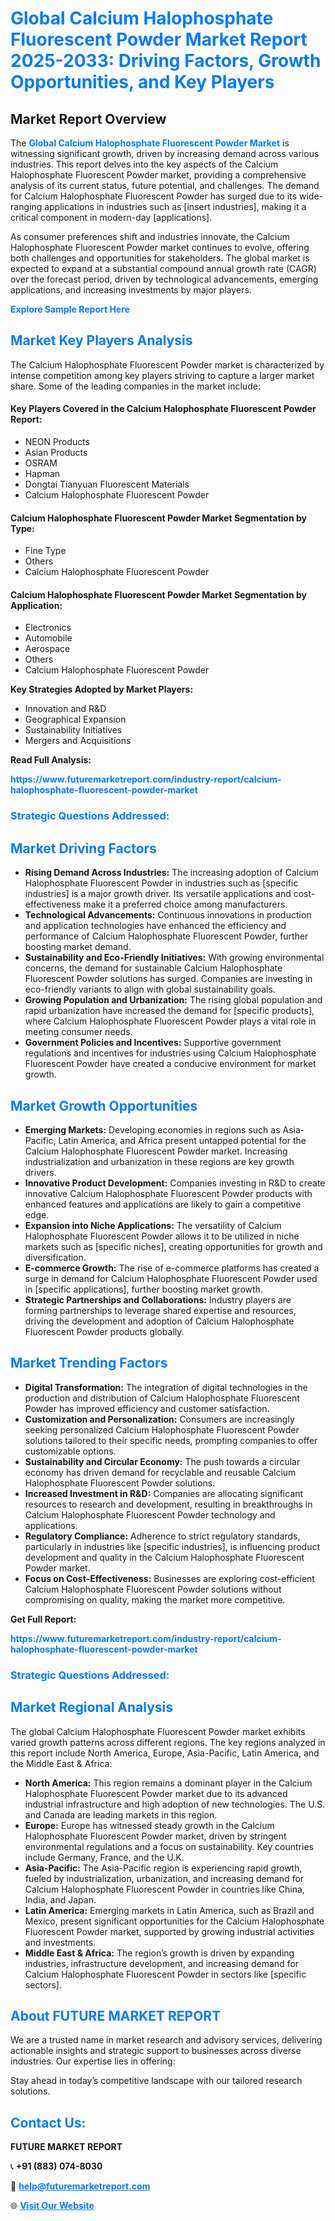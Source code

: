 <h1 style="color: #007BFF;">Global Calcium Halophosphate Fluorescent Powder Market Report 2025-2033: Driving Factors, Growth Opportunities, and Key Players</h1>

<section id="overview">
<h2>Market Report Overview</h2>
<p>The <a href="https://www.futuremarketreport.com/industry-report/calcium-halophosphate-fluorescent-powder-market" style="color: #007BFF; text-decoration: none;"><strong>Global Calcium Halophosphate Fluorescent Powder Market</strong></a> is witnessing significant growth, driven by increasing demand across various industries. This report delves into the key aspects of the Calcium Halophosphate Fluorescent Powder market, providing a comprehensive analysis of its current status, future potential, and challenges. The demand for Calcium Halophosphate Fluorescent Powder has surged due to its wide-ranging applications in industries such as [insert industries], making it a critical component in modern-day [applications].</p>
<p>As consumer preferences shift and industries innovate, the Calcium Halophosphate Fluorescent Powder market continues to evolve, offering both challenges and opportunities for stakeholders. The global market is expected to expand at a substantial compound annual growth rate (CAGR) over the forecast period, driven by technological advancements, emerging applications, and increasing investments by major players.</p>
</section>

<section id="overview">
<p><a href="https://www.futuremarketreport.com/request-sample/reportId=98820" style="color: #007BFF; text-decoration: none;"><strong>Explore Sample Report Here</strong></a></p>
</section>

<section id="key-players">
<h2 style="color: #007BFF;">Market Key Players Analysis</h2>
<p>The Calcium Halophosphate Fluorescent Powder market is characterized by intense competition among key players striving to capture a larger market share. Some of the leading companies in the market include:</p>
<h4>Key Players Covered in the Calcium Halophosphate Fluorescent Powder Report:</h4>
<ul><li>NEON Products</li><li>Asian Products</li><li>OSRAM</li><li>Hapman</li><li>Dongtai Tianyuan Fluorescent Materials</li><li>Calcium Halophosphate Fluorescent Powder</li></ul>
<h4>Calcium Halophosphate Fluorescent Powder Market Segmentation by Type:</h4>
<ul><li>Fine Type</li><li>Others</li><li>Calcium Halophosphate Fluorescent Powder</li></ul>

<h4>Calcium Halophosphate Fluorescent Powder Market Segmentation by Application:</h4>
<ul><li>Electronics</li><li>Automobile</li><li>Aerospace</li><li>Others</li><li>Calcium Halophosphate Fluorescent Powder</li></ul>
<p><strong>Key Strategies Adopted by Market Players:</strong></p>
<ul>
<li>Innovation and R&D</li>
<li>Geographical Expansion</li>
<li>Sustainability Initiatives</li>
<li>Mergers and Acquisitions</li>
</ul>
</section>

<section>
<p><strong>Read Full Analysis: </strong></p><a href="https://www.futuremarketreport.com/industry-report/calcium-halophosphate-fluorescent-powder-market" style="color: #007BFF; text-decoration: none;"><strong>https://www.futuremarketreport.com/industry-report/calcium-halophosphate-fluorescent-powder-market</strong></a>
<h3 style="color: #007BFF;">Strategic Questions Addressed:</h3>
</section>

<section id="driving-factors">
<h2 style="color: #007BFF;">Market Driving Factors</h2>
<ul>
<li><strong>Rising Demand Across Industries:</strong> The increasing adoption of Calcium Halophosphate Fluorescent Powder in industries such as [specific industries] is a major growth driver. Its versatile applications and cost-effectiveness make it a preferred choice among manufacturers.</li>
<li><strong>Technological Advancements:</strong> Continuous innovations in production and application technologies have enhanced the efficiency and performance of Calcium Halophosphate Fluorescent Powder, further boosting market demand.</li>
<li><strong>Sustainability and Eco-Friendly Initiatives:</strong> With growing environmental concerns, the demand for sustainable Calcium Halophosphate Fluorescent Powder solutions has surged. Companies are investing in eco-friendly variants to align with global sustainability goals.</li>
<li><strong>Growing Population and Urbanization:</strong> The rising global population and rapid urbanization have increased the demand for [specific products], where Calcium Halophosphate Fluorescent Powder plays a vital role in meeting consumer needs.</li>
<li><strong>Government Policies and Incentives:</strong> Supportive government regulations and incentives for industries using Calcium Halophosphate Fluorescent Powder have created a conducive environment for market growth.</li>
</ul>
</section>

<section id="growth-opportunities">
<h2 style="color: #007BFF;">Market Growth Opportunities</h2>
<ul>
<li><strong>Emerging Markets:</strong> Developing economies in regions such as Asia-Pacific, Latin America, and Africa present untapped potential for the Calcium Halophosphate Fluorescent Powder market. Increasing industrialization and urbanization in these regions are key growth drivers.</li>
<li><strong>Innovative Product Development:</strong> Companies investing in R&D to create innovative Calcium Halophosphate Fluorescent Powder products with enhanced features and applications are likely to gain a competitive edge.</li>
<li><strong>Expansion into Niche Applications:</strong> The versatility of Calcium Halophosphate Fluorescent Powder allows it to be utilized in niche markets such as [specific niches], creating opportunities for growth and diversification.</li>
<li><strong>E-commerce Growth:</strong> The rise of e-commerce platforms has created a surge in demand for Calcium Halophosphate Fluorescent Powder used in [specific applications], further boosting market growth.</li>
<li><strong>Strategic Partnerships and Collaborations:</strong> Industry players are forming partnerships to leverage shared expertise and resources, driving the development and adoption of Calcium Halophosphate Fluorescent Powder products globally.</li>
</ul>
</section>

<section id="trending-factors">
<h2 style="color: #007BFF;">Market Trending Factors</h2>
<ul>
<li><strong>Digital Transformation:</strong> The integration of digital technologies in the production and distribution of Calcium Halophosphate Fluorescent Powder has improved efficiency and customer satisfaction.</li>
<li><strong>Customization and Personalization:</strong> Consumers are increasingly seeking personalized Calcium Halophosphate Fluorescent Powder solutions tailored to their specific needs, prompting companies to offer customizable options.</li>
<li><strong>Sustainability and Circular Economy:</strong> The push towards a circular economy has driven demand for recyclable and reusable Calcium Halophosphate Fluorescent Powder solutions.</li>
<li><strong>Increased Investment in R&D:</strong> Companies are allocating significant resources to research and development, resulting in breakthroughs in Calcium Halophosphate Fluorescent Powder technology and applications.</li>
<li><strong>Regulatory Compliance:</strong> Adherence to strict regulatory standards, particularly in industries like [specific industries], is influencing product development and quality in the Calcium Halophosphate Fluorescent Powder market.</li>
<li><strong>Focus on Cost-Effectiveness:</strong> Businesses are exploring cost-efficient Calcium Halophosphate Fluorescent Powder solutions without compromising on quality, making the market more competitive.</li>
</ul>
</section>

<section>
<p><strong>Get Full Report: </strong></p><a href="https://www.futuremarketreport.com/industry-report/calcium-halophosphate-fluorescent-powder-market" style="color: #007BFF; text-decoration: none;"><strong>https://www.futuremarketreport.com/industry-report/calcium-halophosphate-fluorescent-powder-market</strong></a>
<h3 style="color: #007BFF;">Strategic Questions Addressed:</h3>
</section>


<section id="regional-analysis">
<h2 style="color: #007BFF;">Market Regional Analysis</h2>
<p>The global Calcium Halophosphate Fluorescent Powder market exhibits varied growth patterns across different regions. The key regions analyzed in this report include North America, Europe, Asia-Pacific, Latin America, and the Middle East & Africa:</p>
<ul>
<li><strong>North America:</strong> This region remains a dominant player in the Calcium Halophosphate Fluorescent Powder market due to its advanced industrial infrastructure and high adoption of new technologies. The U.S. and Canada are leading markets in this region.</li>
<li><strong>Europe:</strong> Europe has witnessed steady growth in the Calcium Halophosphate Fluorescent Powder market, driven by stringent environmental regulations and a focus on sustainability. Key countries include Germany, France, and the U.K.</li>
<li><strong>Asia-Pacific:</strong> The Asia-Pacific region is experiencing rapid growth, fueled by industrialization, urbanization, and increasing demand for Calcium Halophosphate Fluorescent Powder in countries like China, India, and Japan.</li>
<li><strong>Latin America:</strong> Emerging markets in Latin America, such as Brazil and Mexico, present significant opportunities for the Calcium Halophosphate Fluorescent Powder market, supported by growing industrial activities and investments.</li>
<li><strong>Middle East & Africa:</strong> The region’s growth is driven by expanding industries, infrastructure development, and increasing demand for Calcium Halophosphate Fluorescent Powder in sectors like [specific sectors].</li>
</ul>
</section>

<footer>
<h2 style="color: #007BFF;">About FUTURE MARKET REPORT</h2>
<p>We are a trusted name in market research and advisory services, delivering actionable insights and strategic support to businesses across diverse industries. Our expertise lies in offering:</p>

<p>Stay ahead in today’s competitive landscape with our tailored research solutions.</p>

<h2 style="color: #007BFF;">Contact Us:</h2>
<p><strong>FUTURE MARKET REPORT</strong></p>
<p>📞 <strong>+91 (883) 074-8030</strong></p>
<p>📧 <strong><a href="mailto:help@futuremarketreport.com" style="color: #007BFF;">help@futuremarketreport.com</a></strong></p>
<p>🌐 <strong><a href="https://www.futuremarketreport.com/" style="color: #007BFF;">Visit Our Website</a></strong></p>
</footer>